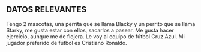 ## DATOS RELEVANTES 

Tengo 2 mascotas, una perrita que se llama Blacky y un perrito que se llama Starky, me gusta estar con ellos, sacarlos a pasear. Me gusta hacer ejercicio, aunque me de flojera. Le voy al equipo de fútbol Cruz Azul. Mi jugador preferido de fútbol es Cristiano Ronaldo.
